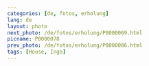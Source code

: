 ```yaml
---
categories: [de, fotos, erholung]
lang: de
layout: photo
next_photo: /de/fotos/erholung/P0000069.html
picname: P0000078
prev_photo: /de/fotos/erholung/P0000086.html
tags: [House, Ingo]
---
```

